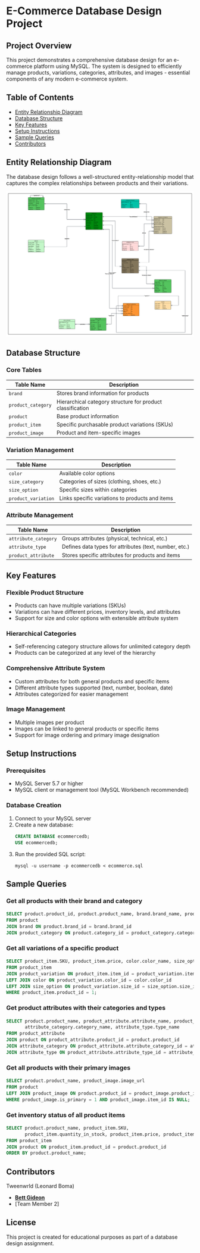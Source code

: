 # E-Commerce Database Design Project

## Project Overview
This project demonstrates a comprehensive database design for an e-commerce platform using MySQL. The system is designed to efficiently manage products, variations, categories, attributes, and images - essential components of any modern e-commerce system.

## Table of Contents
- [Entity Relationship Diagram](#entity-relationship-diagram)
- [Database Structure](#database-structure)
- [Key Features](#key-features)
- [Setup Instructions](#setup-instructions)
- [Sample Queries](#sample-queries)
- [Contributors](#contributors)

## Entity Relationship Diagram
The database design follows a well-structured entity-relationship model that captures the complex relationships between products and their variations.

![E-Commerce ERD](Enterprise-DB-EDG.png)

## Database Structure

### Core Tables
| Table Name         | Description                                                |
|--------------------|------------------------------------------------------------|
| `brand`            | Stores brand information for products                      |
| `product_category` | Hierarchical category structure for product classification |
| `product`          | Base product information                                   |
| `product_item`     | Specific purchasable product variations (SKUs)             |
| `product_image`    | Product and item-specific images                           |

### Variation Management
| Table Name      | Description                                         |
|-----------------|-----------------------------------------------------|
| `color`         | Available color options                             |
| `size_category` | Categories of sizes (clothing, shoes, etc.)         |
| `size_option`   | Specific sizes within categories                    |
| `product_variation` | Links specific variations to products and items |

### Attribute Management
| Table Name           | Description                                            |
|----------------------|--------------------------------------------------------|
| `attribute_category` | Groups attributes (physical, technical, etc.)          |
| `attribute_type`     | Defines data types for attributes (text, number, etc.) |
| `product_attribute`  | Stores specific attributes for products and items      |

## Key Features

### Flexible Product Structure
- Products can have multiple variations (SKUs)
- Variations can have different prices, inventory levels, and attributes
- Support for size and color options with extensible attribute system

### Hierarchical Categories
- Self-referencing category structure allows for unlimited category depth
- Products can be categorized at any level of the hierarchy

### Comprehensive Attribute System
- Custom attributes for both general products and specific items
- Different attribute types supported (text, number, boolean, date)
- Attributes categorized for easier management

### Image Management
- Multiple images per product
- Images can be linked to general products or specific items
- Support for image ordering and primary image designation

## Setup Instructions

### Prerequisites
- MySQL Server 5.7 or higher
- MySQL client or management tool (MySQL Workbench recommended)

### Database Creation
1. Connect to your MySQL server
2. Create a new database:
   ```sql
   CREATE DATABASE ecommercedb;
   USE ecommercedb;
   ```
3. Run the provided SQL script:
   ```
   mysql -u username -p ecommercedb < ecommerce.sql
   ```

## Sample Queries

### Get all products with their brand and category
```sql
SELECT product.product_id, product.product_name, brand.brand_name, product_category.category_name
FROM product
JOIN brand ON product.brand_id = brand.brand_id
JOIN product_category ON product.category_id = product_category.category_id;
```

### Get all variations of a specific product
```sql
SELECT product_item.SKU, product_item.price, color.color_name, size_option.size_name
FROM product_item
JOIN product_variation ON product_item.item_id = product_variation.item_id
LEFT JOIN color ON product_variation.color_id = color.color_id
LEFT JOIN size_option ON product_variation.size_id = size_option.size_id
WHERE product_item.product_id = 1;
```

### Get product attributes with their categories and types
```sql
SELECT product.product_name, product_attribute.attribute_name, product_attribute.attribute_value, 
       attribute_category.category_name, attribute_type.type_name
FROM product_attribute
JOIN product ON product_attribute.product_id = product.product_id
JOIN attribute_category ON product_attribute.attribute_category_id = attribute_category.attribute_category_id
JOIN attribute_type ON product_attribute.attribute_type_id = attribute_type.attribute_type_id;
```

### Get all products with their primary images
```sql
SELECT product.product_name, product_image.image_url
FROM product
LEFT JOIN product_image ON product.product_id = product_image.product_id
WHERE product_image.is_primary = 1 AND product_image.item_id IS NULL;
```

### Get inventory status of all product items
```sql
SELECT product.product_name, product_item.SKU, 
       product_item.quantity_in_stock, product_item.price, product_item.is_available
FROM product_item
JOIN product ON product_item.product_id = product.product_id
ORDER BY product.product_name;
```

## Contributors
Tweenwrld (Leonard Boma) 
-  **[Bett Gideon](https://github.com/Bettgideon)**
- [Team Member 2]

## License
This project is created for educational purposes as part of a database design assignment.
